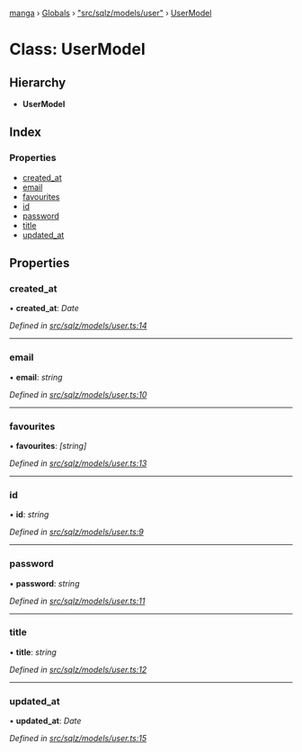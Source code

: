 [manga](../README.md) › [Globals](../globals.md) › ["src/sqlz/models/user"](../modules/_src_sqlz_models_user_.md) › [UserModel](_src_sqlz_models_user_.usermodel.md)

# Class: UserModel

## Hierarchy

* **UserModel**

## Index

### Properties

* [created_at](_src_sqlz_models_user_.usermodel.md#created_at)
* [email](_src_sqlz_models_user_.usermodel.md#email)
* [favourites](_src_sqlz_models_user_.usermodel.md#favourites)
* [id](_src_sqlz_models_user_.usermodel.md#id)
* [password](_src_sqlz_models_user_.usermodel.md#password)
* [title](_src_sqlz_models_user_.usermodel.md#title)
* [updated_at](_src_sqlz_models_user_.usermodel.md#updated_at)

## Properties

###  created_at

• **created_at**: *Date*

*Defined in [src/sqlz/models/user.ts:14](https://github.com/tushar1210/manga-node/blob/a6fc0c4/src/sqlz/models/user.ts#L14)*

___

###  email

• **email**: *string*

*Defined in [src/sqlz/models/user.ts:10](https://github.com/tushar1210/manga-node/blob/a6fc0c4/src/sqlz/models/user.ts#L10)*

___

###  favourites

• **favourites**: *[string]*

*Defined in [src/sqlz/models/user.ts:13](https://github.com/tushar1210/manga-node/blob/a6fc0c4/src/sqlz/models/user.ts#L13)*

___

###  id

• **id**: *string*

*Defined in [src/sqlz/models/user.ts:9](https://github.com/tushar1210/manga-node/blob/a6fc0c4/src/sqlz/models/user.ts#L9)*

___

###  password

• **password**: *string*

*Defined in [src/sqlz/models/user.ts:11](https://github.com/tushar1210/manga-node/blob/a6fc0c4/src/sqlz/models/user.ts#L11)*

___

###  title

• **title**: *string*

*Defined in [src/sqlz/models/user.ts:12](https://github.com/tushar1210/manga-node/blob/a6fc0c4/src/sqlz/models/user.ts#L12)*

___

###  updated_at

• **updated_at**: *Date*

*Defined in [src/sqlz/models/user.ts:15](https://github.com/tushar1210/manga-node/blob/a6fc0c4/src/sqlz/models/user.ts#L15)*
